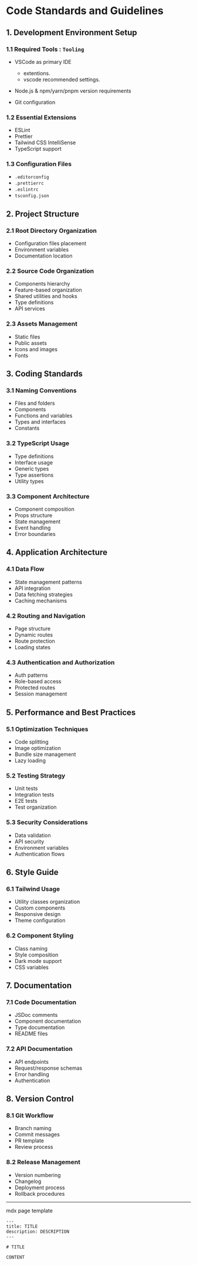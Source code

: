 # Code Standards and Guidelines

## 1. Development Environment Setup

### 1.1 Required Tools : `Tooling`

- VSCode as primary IDE

  - extentions.
  - vscode recommended settings.

- Node.js & npm/yarn/pnpm version requirements
- Git configuration

### 1.2 Essential Extensions

- ESLint
- Prettier
- Tailwind CSS IntelliSense
- TypeScript support

### 1.3 Configuration Files

- `.editorconfig`
- `.prettierrc`
- `.eslintrc`
- `tsconfig.json`

## 2. Project Structure

### 2.1 Root Directory Organization

- Configuration files placement
- Environment variables
- Documentation location

### 2.2 Source Code Organization

- Components hierarchy
- Feature-based organization
- Shared utilities and hooks
- Type definitions
- API services

### 2.3 Assets Management

- Static files
- Public assets
- Icons and images
- Fonts

## 3. Coding Standards

### 3.1 Naming Conventions

- Files and folders
- Components
- Functions and variables
- Types and interfaces
- Constants

### 3.2 TypeScript Usage

- Type definitions
- Interface usage
- Generic types
- Type assertions
- Utility types

### 3.3 Component Architecture

- Component composition
- Props structure
- State management
- Event handling
- Error boundaries

## 4. Application Architecture

### 4.1 Data Flow

- State management patterns
- API integration
- Data fetching strategies
- Caching mechanisms

### 4.2 Routing and Navigation

- Page structure
- Dynamic routes
- Route protection
- Loading states

### 4.3 Authentication and Authorization

- Auth patterns
- Role-based access
- Protected routes
- Session management

## 5. Performance and Best Practices

### 5.1 Optimization Techniques

- Code splitting
- Image optimization
- Bundle size management
- Lazy loading

### 5.2 Testing Strategy

- Unit tests
- Integration tests
- E2E tests
- Test organization

### 5.3 Security Considerations

- Data validation
- API security
- Environment variables
- Authentication flows

## 6. Style Guide

### 6.1 Tailwind Usage

- Utility classes organization
- Custom components
- Responsive design
- Theme configuration

### 6.2 Component Styling

- Class naming
- Style composition
- Dark mode support
- CSS variables

## 7. Documentation

### 7.1 Code Documentation

- JSDoc comments
- Component documentation
- Type documentation
- README files

### 7.2 API Documentation

- API endpoints
- Request/response schemas
- Error handling
- Authentication

## 8. Version Control

### 8.1 Git Workflow

- Branch naming
- Commit messages
- PR template
- Review process

### 8.2 Release Management

- Version numbering
- Changelog
- Deployment process
- Rollback procedures

---

mdx page template

```mdx
---
title: TITLE
description: DESCRIPTION
---

# TITLE

CONTENT
```
